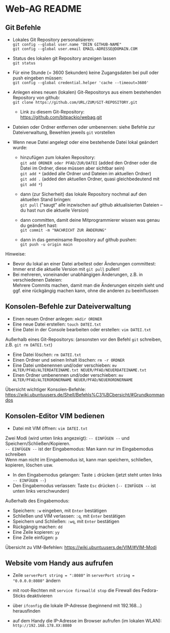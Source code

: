 Web-AG README
=============

Git Befehle
-----------

- Lokales Git Repository personalisieren:  
	`git config --global user.name "DEIN GITHUB-NAME"`  
	`git config --global user.email EMAIL-ADRESSE@DOMAIN.COM`

- Status des lokalen git Repository anzeigen lassen  
	`git status`

- Für eine Stunde (= 3600 Sekunden) keine Zugangsdaten bei pull oder push eingeben müssen:  
	`git config --global credential.helper 'cache --timeout=3600'`

- Anlegen eines neuen (lokalen) Git-Repositorys aus einem bestehenden Repository von github:  
	`git clone https://github.com/URL/ZUM/GIT-REPOSITORY.git`
	- Link zu diesem Git-Repository: https://github.com/bitpackio/webag.git

- Dateien oder Ordner entfernen oder umbenennen: siehe Befehle zur Dateiverwaltung, Bewehlen jeweils `git` vorstellen

- Wenn neue Datei angelegt oder eine bestehende Datei lokal geändert wurde:
	- hinzufügen zum lokalen Repository:  
	`git add ORDNER oder PFAD/ZUR/DATEI` (added den Ordner oder die Datei im Ordner, diese müssen aber sichtbar sein)  
	`git add *` (added alle Ordner und Dateien im aktuellen Ordner)  
	`git add .` (added den aktuellen Ordner, quasi gleichbedeutend mit `git add *`)

	- dann (zur Sicherheit) das lokale Repository nochmal auf den aktuellen Stand bringen:  
	`git pull` ("saugt" alle inzwischen auf github aktualisierten Dateien – du hast nun die aktuelle Version)

	- dann committen, damit deine Mitprogrammierer wissen was genau du geändert hast:  
	`git commit -m "NACHRICHT ZUR ÄNDERUNG"`

	- dann in das gemeinsame Repository auf github pushen:  
	`git push -u origin main`

Hinweise:
- Bevor du lokal an einer Datei arbeitest oder Änderungen committest: Immer erst die aktuelle Version mit `git pull` pullen!
- Bei mehreren, voneinander unabhängigen Änderungen, z.B. in verschiedenen Dateien:  
	Mehrere Commits machen, damit man die Änderungen einzeln sieht und ggf. eine rückgängig machen kann, ohne die anderen zu beeinflussen


Konsolen-Befehle zur Dateiverwaltung
------------------------------------

- Einen neuen Ordner anlegen: `mkdir ORDNER`
- Eine neue Datei erstellen: `touch DATEI.txt`
- Eine Datei in der Console bearbeiten oder erstellen: `vim DATEI.txt`

Außerhalb eines Git-Repositorys: (ansonsten vor den Befehl `git` schreiben, z.B. `git rm DATEI.txt`)
- Eine Datei löschen: `rm DATEI.txt`
- Einen Ordner und seinen Inhalt löschen: `rm -r ORDNER`
- Eine Datei umbenennen und/oder verschieben: `mv ALTER/PFAD/ALTERDATEINAME.txt NEUER/PFAD/NEUERDATEINAME.txt`
- Einen Ordner umbenennen und/oder verschieben: `mv ALTER/PFAD/ALTERORDNERNAME NEUER/PFAD/NEUERORDNERNAME`

Übersicht wichtiger Konsolen-Befehle: https://wiki.ubuntuusers.de/Shell/Befehls%C3%BCbersicht/#Grundkommandos


Konsolen-Editor VIM bedienen
----------------------------

- Datei mit VIM öffnen: `vim DATEI.txt`

Zwei Modi (wird unten links angezeigt): `-- EINFÜGEN --` und Speichern/Schließen/Kopieren.  
`-- EINFÜGEN --` ist der Eingabemodus: Man kann nur im Eingabemodus schreiben  
Wenn man nicht im Eingabemodus ist, kann man speichern, schließen, kopieren, löschen usw.

- In den Eingabemodus gelangen: Taste `i` drücken (jetzt steht unten links `-- EINFÜGEN --`)
- Den Eingabemodus verlassen: Taste `Esc` drücken (`-- EINFÜGEN --` ist unten links verschwunden)

Außerhalb des Eingabemodus:
- Speichern: `:w` eingeben, mit `Enter` bestätigen
- Schließen und VIM verlassen: `:q`, mit `Enter` bestätigen
- Speichern und Schließen: `:wq`, mit `Enter` bestätigen
- Rückgängig machen: `dd`
- Eine Zeile kopieren: `yy`
- Eine Zeile einfügen: `p`

Übersicht zu VIM-Befehlen: https://wiki.ubuntuusers.de/VIM/#VIM-Modi


Website vom Handy aus aufrufen
------------------------------

- Zeile `serverPort string = ":8080"` in `serverPort string = "0.0.0.0:8080"` ändern

- mit root-Rechten mit `service firewalld stop` die Firewall des Fedora-Sticks deaktivieren

- über `ifconfig` die lokale IP-Adresse (beginnend mit 192.168...) herausfinden

- auf dem Handy die IP-Adresse im Browser aufrufen (im lokalen WLAN): `http://192.168.178.XX:8080`
